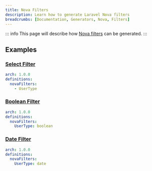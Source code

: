 ```yaml
---
title: Nova Filters
description: Learn how to generate Laravel Nova filters
breadcrumbs: [Documentation, Generators, Nova, Filters]
---
```


::: info
This page will describe how [Nova filters](https://nova.laravel.com/docs/4.0/filters/defining-filters.html) can be generated.
:::

## Examples

### [Select Filter](https://nova.laravel.com/docs/4.0/filters/defining-filters.html#select-filters)

```yaml
arch: 1.0.0
definitions:
  novaFilters:
    - UserType
```

### [Boolean Filter](https://nova.laravel.com/docs/4.0/filters/defining-filters.html#boolean-filters)

```yaml
arch: 1.0.0
definitions:
  novaFilters:
    UserType: boolean
```

### [Date Filter](https://nova.laravel.com/docs/4.0/filters/defining-filters.html#date-filters)

```yaml
arch: 1.0.0
definitions:
  novaFilters:
    UserType: date
```
